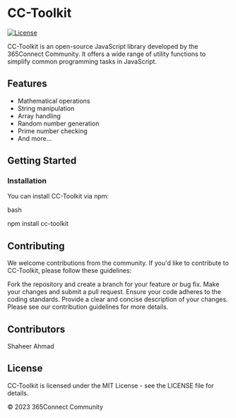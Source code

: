 # CC-Toolkit

[![License](https://img.shields.io/badge/license-MIT-blue.svg)](https://github.com/365Connect/CC-Toolkit/blob/main/LICENSE)

CC-Toolkit is an open-source JavaScript library developed by the 365Connect Community. It offers a wide range of utility functions to simplify common programming tasks in JavaScript.

## Features

- Mathematical operations
- String manipulation
- Array handling
- Random number generation
- Prime number checking
- And more...

## Getting Started

### Installation

You can install CC-Toolkit via npm:

bash

npm install cc-toolkit


 ## Contributing
We welcome contributions from the community. If you'd like to contribute to CC-Toolkit, please follow these guidelines:

Fork the repository and create a branch for your feature or bug fix.
Make your changes and submit a pull request.
Ensure your code adheres to the coding standards.
Provide a clear and concise description of your changes.
Please see our contribution guidelines for more details.

## Contributors
Shaheer Ahmad

## License
CC-Toolkit is licensed under the MIT License - see the LICENSE file for details.

© 2023 365Connect Community
